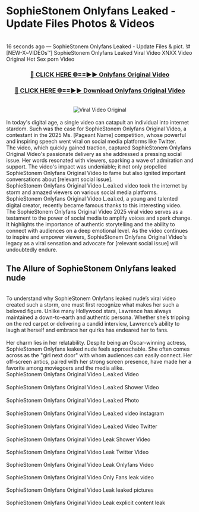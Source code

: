 # SophieStonem Onlyfans Leaked - Update Files Photos & Videos 
<br>
16 seconds ago — SophieStonem Onlyfans Leaked - Update Files & pict. !#[NEW-X~VIDEOs™] SophieStonem Onlyfans Leaked Viral Video XNXX Video Original Hot Sex porn Video
<br>
<div align="center">
<h3><a href="http://freeplayer.one?title=SophieStonem&ref=25OR" rel="nofollow">🔴 CLICK HERE 🌐==►► Onlyfans Original Video</a></h3>
<h3><a href="http://freeplayer.one?title=SophieStonem&ref=25OR" rel="nofollow">🔴 CLICK HERE 🌐==►► Download Onlyfans Original Video</a></h3>
<br>
<a href="http://freeplayer.one?title=SophieStonem&ref=25OR" rel="nofollow" data-target="animated-image.originalLink"><img src="https://i.ibb.co.com/xMMVF88/686577567.gif" alt="Viral Video Original" style="max-width: 100%; display: inline-block;" data-target="animated-image.originalImage"></a>
</div>
<br>
In today's digital age, a single video can catapult an individual into internet stardom. Such was the case for SophieStonem Onlyfans Original Video, a contestant in the 2025 Ms. [Pageant Name] competition, whose powerful and inspiring speech went viral on social media platforms like Twitter.
<br>
The video, which quickly gained traction, captured SophieStonem Onlyfans Original Video's passionate delivery as she addressed a pressing social issue. Her words resonated with viewers, sparking a wave of admiration and support. The video's impact was undeniable; it not only propelled SophieStonem Onlyfans Original Video to fame but also ignited important conversations about [relevant social issue].
<br>
SophieStonem Onlyfans Original Video L.ea𝚔ed video took the internet by storm and amazed viewers on various social media platforms. SophieStonem Onlyfans Original Video L.ea𝚔ed, a young and talented digital creator, recently became famous thanks to this interesting video.
<br>
The SophieStonem Onlyfans Original Video 2025 viral video serves as a testament to the power of social media to amplify voices and spark change. It highlights the importance of authentic storytelling and the ability to connect with audiences on a deep emotional level. As the video continues to inspire and empower viewers, SophieStonem Onlyfans Original Video's legacy as a viral sensation and advocate for [relevant social issue] will undoubtedly endure.
<br>
<h2>The Allure of SophieStonem Onlyfans leaked nude</h2>
<br>
To understand why SophieStonem Onlyfans leaked nude’s viral video created such a storm, one must first recognize what makes her such a beloved figure. Unlike many Hollywood stars, Lawrence has always maintained a down-to-earth and authentic persona. Whether she’s tripping on the red carpet or delivering a candid interview, Lawrence’s ability to laugh at herself and embrace her quirks has endeared her to fans.
<br><br>
Her charm lies in her relatability. Despite being an Oscar-winning actress, SophieStonem Onlyfans leaked nude feels approachable. She often comes across as the "girl next door" with whom audiences can easily connect. Her off-screen antics, paired with her strong screen presence, have made her a favorite among moviegoers and the media alike.
<br>
SophieStonem Onlyfans Original Video L.ea𝚔ed Video
<br><br>
SophieStonem Onlyfans Original Video L.ea𝚔ed Shower Video
<br><br>
SophieStonem Onlyfans Original Video L.ea𝚔ed Photo
<br><br>
SophieStonem Onlyfans Original Video L.ea𝚔ed video instagram
<br><br>
SophieStonem Onlyfans Original Video L.ea𝚔ed Video Twitter
<br><br>
SophieStonem Onlyfans Original Video Leak Shower Video
<br><br>
SophieStonem Onlyfans Original Video Leak Twitter Video
<br><br>
SophieStonem Onlyfans Original Video Leak Onlyfans Video
<br><br>
SophieStonem Onlyfans Original Video Only Fans leak video
<br><br>
SophieStonem Onlyfans Original Video Leak leaked pictures
<br><br>
SophieStonem Onlyfans Original Video Leak explicit content leak